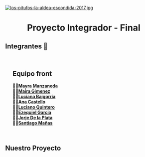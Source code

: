 [![los-pitufos-la-aldea-escondida-2017.jpg](https://i.postimg.cc/k4kMv3zn/los-pitufos-la-aldea-escondida-2017.jpg)](https://postimg.cc/xJ3S9797)
<h1 align="center">Proyecto Integrador - Final</h1>


<h2> Integrantes 🚀</h2>
<br> 
<ul style="list-style-type: none;">
    <h2>Equipo front</h2>
<li><b>👩‍💻<a href="https://github.com/mayhrina30)">Mayra Manzaneda</a></b></li>
<li><b>👩‍💻<a href="https://github.com/mairaggimenez">Maira Gimenez</a></b></li>
<li><b>👩‍💻<a href="https://github.com/LucianaBaigorria">Luciana Baigorria</a></b></li>
<li><b>👩‍💻<a href="https://github.com/anacastello19">Ana Castello</a></b></li>
<li><b>👨‍💻<a href="https://github.com/Luciano06663">Luciano Quintero</a></b></li>
<li><b>👨‍💻<a href="https://github.com/EzequielgGarcia">Ezequiel Garcia</a></b></li>
 <li><b>👨‍💻<a href="https://github.com/jorolio">Jorje De la Plata</a></b></li>
 <li><b>👨‍💻<a href="https://github.com/santimanas">Santiago Mañas</a></b></li>

  
</ul>
<br>


<h2>  Nuestro Proyecto </h2>



